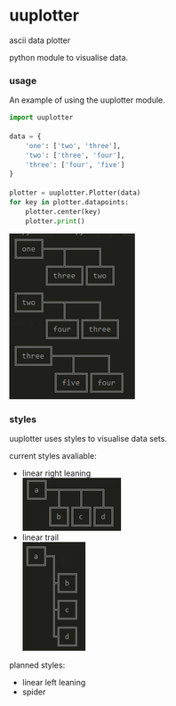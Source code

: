 # uuplotter
ascii data plotter

python module to visualise data.

### usage
An example of using the uuplotter module.
```python
import uuplotter

data = {
	'one': ['two', 'three'],
	'two': ['three', 'four'],
	'three': ['four', 'five']
}

plotter = uuplotter.Plotter(data)
for key in plotter.datapoints:
	plotter.center(key)
	plotter.print()

```
![usage output](examples/images/usage_example.png)
### styles
uuplotter uses styles to visualise data sets.

current styles avaliable:

- linear right leaning
<br>![lrl](examples/images/linear_right_leaning.png)<br>
- linear trail
<br>![lt](examples/images/linear_trail.png)<br>

planned styles:

- linear left leaning
- spider
